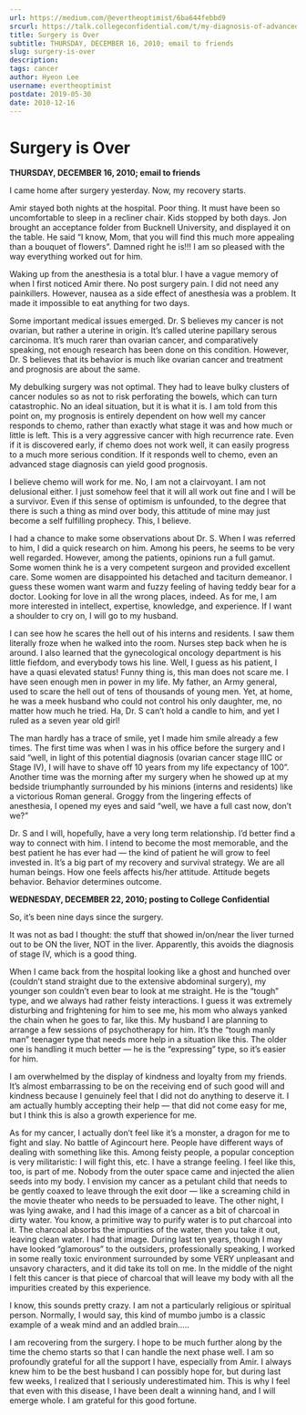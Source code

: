 ```yaml
---
url: https://medium.com/@evertheoptimist/6ba644febbd9
srcurl: https://talk.collegeconfidential.com/t/my-diagnosis-of-advanced-cancer-how-to-help-my-kids/1013554/160
title: Surgery is Over
subtitle: THURSDAY, DECEMBER 16, 2010; email to friends
slug: surgery-is-over
description: 
tags: cancer
author: Hyeon Lee
username: evertheoptimist
postdate: 2019-05-30
date: 2010-12-16
---
```


# Surgery is Over

**THURSDAY, DECEMBER 16, 2010; email to friends**

I came home after surgery yesterday. Now, my recovery starts.

Amir stayed both nights at the hospital. Poor thing. It must have been so uncomfortable to sleep in a recliner chair. Kids stopped by both days. Jon brought an acceptance folder from Bucknell University, and displayed it on the table. He said “I know, Mom, that you will find this much more appealing than a bouquet of flowers”. Damned right he is!!! I am so pleased with the way everything worked out for him.

Waking up from the anesthesia is a total blur. I have a vague memory of when I first noticed Amir there. No post surgery pain. I did not need any painkillers. However, nausea as a side effect of anesthesia was a problem. It made it impossible to eat anything for two days.

Some important medical issues emerged. Dr. S believes my cancer is not ovarian, but rather a uterine in origin. It’s called uterine papillary serous carcinoma. It’s much rarer than ovarian cancer, and comparatively speaking, not enough research has been done on this condition. However, Dr. S believes that its behavior is much like ovarian cancer and treatment and prognosis are about the same.

My debulking surgery was not optimal. They had to leave bulky clusters of cancer nodules so as not to risk perforating the bowels, which can turn catastrophic. No an ideal situation, but it is what it is. I am told from this point on, my prognosis is entirely dependent on how well my cancer responds to chemo, rather than exactly what stage it was and how much or little is left. This is a very aggressive cancer with high recurrence rate. Even if it is discovered early, if chemo does not work well, it can easily progress to a much more serious condition. If it responds well to chemo, even an advanced stage diagnosis can yield good prognosis.

I believe chemo will work for me. No, I am not a clairvoyant. I am not delusional either. I just somehow feel that it will all work out fine and I will be a survivor. Even if this sense of optimism is unfounded, to the degree that there is such a thing as mind over body, this attitude of mine may just become a self fulfilling prophecy. This, I believe.

I had a chance to make some observations about Dr. S. When I was referred to him, I did a quick research on him. Among his peers, he seems to be very well regarded. However, among the patients, opinions run a full gamut. Some women think he is a very competent surgeon and provided excellent care. Some women are disappointed his detached and taciturn demeanor. I guess these women want warm and fuzzy feeling of having teddy bear for a doctor. Looking for love in all the wrong places, indeed. As for me, I am more interested in intellect, expertise, knowledge, and experience. If I want a shoulder to cry on, I will go to my husband.

I can see how he scares the hell out of his interns and residents. I saw them literally froze when he walked into the room. Nurses step back when he is around. I also learned that the gynecological oncology department is his little fiefdom, and everybody tows his line. Well, I guess as his patient, I have a quasi elevated status! Funny thing is, this man does not scare me. I have seen enough men in power in my life. My father, an Army general, used to scare the hell out of tens of thousands of young men. Yet, at home, he was a meek husband who could not control his only daughter, me, no matter how much he tried. Ha, Dr. S can’t hold a candle to him, and yet I ruled as a seven year old girl!

The man hardly has a trace of smile, yet I made him smile already a few times. The first time was when I was in his office before the surgery and I said “well, in light of this potential diagnosis (ovarian cancer stage IIIC or Stage IV), I will have to shave off 10 years from my life expectancy of 100”. Another time was the morning after my surgery when he showed up at my bedside triumphantly surrounded by his minions (interns and residents) like a victorious Roman general. Groggy from the lingering effects of anesthesia, I opened my eyes and said “well, we have a full cast now, don’t we?”

Dr. S and I will, hopefully, have a very long term relationship. I’d better find a way to connect with him. I intend to become the most memorable, and the best patient he has ever had — the kind of patient he will grow to feel invested in. It’s a big part of my recovery and survival strategy. We are all human beings. How one feels affects his/her attitude. Attitude begets behavior. Behavior determines outcome.

**WEDNESDAY, DECEMBER 22, 2010; posting to College Confidential**

So, it’s been nine days since the surgery.

It was not as bad I thought: the stuff that showed in/on/near the liver turned out to be ON the liver, NOT in the liver. Apparently, this avoids the diagnosis of stage IV, which is a good thing.

When I came back from the hospital looking like a ghost and hunched over (couldn’t stand straight due to the extensive abdominal surgery), my younger son couldn’t even bear to look at me straight. He is the “tough” type, and we always had rather feisty interactions. I guess it was extremely disturbing and frightening for him to see me, his mom who always yanked the chain when he goes to far, like this. My husband I are planning to arrange a few sessions of psychotherapy for him. It’s the “tough manly man” teenager type that needs more help in a situation like this. The older one is handling it much better — he is the “expressing” type, so it’s easier for him.

I am overwhelmed by the display of kindness and loyalty from my friends. It’s almost embarrassing to be on the receiving end of such good will and kindness because I genuinely feel that I did not do anything to deserve it. I am actually humbly accepting their help — that did not come easy for me, but I think this is also a growth experience for me.

As for my cancer, I actually don’t feel like it’s a monster, a dragon for me to fight and slay. No battle of Agincourt here. People have different ways of dealing with something like this. Among feisty people, a popular conception is very militaristic: I will fight this, etc. I have a strange feeling. I feel like this, too, is part of me. Nobody from the outer space came and injected the alien seeds into my body. I envision my cancer as a petulant child that needs to be gently coaxed to leave through the exit door — like a screaming child in the movie theater who needs to be persuaded to leave. The other night, I was lying awake, and I had this image of a cancer as a bit of charcoal in dirty water. You know, a primitive way to purify water is to put charcoal into it. The charcoal absorbs the impurities of the water, then you take it out, leaving clean water. I had that image. During last ten years, though I may have looked “glamorous” to the outsiders, professionally speaking, I worked in some really toxic environment surrounded by some VERY unpleasant and unsavory characters, and it did take its toll on me. In the middle of the night I felt this cancer is that piece of charcoal that will leave my body with all the impurities created by this experience.

I know, this sounds pretty crazy. I am not a particularly religious or spiritual person. Normally, I would say, this kind of mumbo jumbo is a classic example of a weak mind and an addled brain…..

I am recovering from the surgery. I hope to be much further along by the time the chemo starts so that I can handle the next phase well. I am so profoundly grateful for all the support I have, especially from Amir. I always knew him to be the best husband I can possibly hope for, but during last few weeks, I realized that I seriously underestimated him. This is why I feel that even with this disease, I have been dealt a winning hand, and I will emerge whole. I am grateful for this good fortune.
